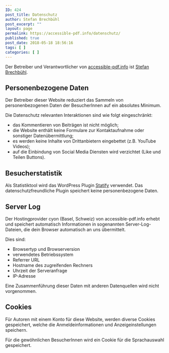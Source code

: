 ```yaml
---
ID: 424
post_title: Datenschutz
author: Stefan Brechbühl
post_excerpt: ""
layout: page
permalink: https://accessible-pdf.info/datenschutz/
published: true
post_date: 2018-05-18 18:56:16
tags: [ ]
categories: [ ]
---
```

Der Betreiber und Verantwortlicher von [accessible-pdf.info][1] ist [Stefan Brechbühl][2].

## Personenbezogene Daten

Der Betreiber dieser Website reduziert das Sammeln von personenbezogenen Daten der BesucherInnen auf ein absolutes Minimum.

Die Datenschutz relevanten Interaktionen sind wie folgt eingeschränkt:

*   das Kommentieren von Beiträgen ist nicht möglich;
*   die Website enthält keine Formulare zur Kontaktaufnahme oder sonstiger Datenübermittlung;
*   es werden keine Inhalte von Drittanbietern eingebettet (z.B. YouTube Videos);
*   auf die Einbindung von Social Media Diensten wird verzichtet (Like und Teilen Buttons).

## Besucherstatistik

Als Statistiktool wird das WordPress Plugin [Statify][3] verwendet. Das datenschutzfreundliche Plugin speichert keine personenbezogene Daten.

## Server Log

Der Hostingprovider cyon (Basel, Schweiz) von accessible-pdf.info erhebt und speichert automatisch Informationen in sogenannten Server-Log-Dateien, die dein Browser automatisch an uns übermittelt.

Dies sind:

*   Browsertyp und Browserversion
*   verwendetes Betriebssystem
*   Referrer URL
*   Hostname des zugreifenden Rechners
*   Uhrzeit der Serveranfrage
*   IP-Adresse

Eine Zusammenführung dieser Daten mit anderen Datenquellen wird nicht vorgenommen.

## Cookies

Für Autoren mit einem Konto für diese Website, werden diverse Cookies gespeichert, welche die Anmeldeinformationen und Anzeigeinstellungen speichern.

Für die gewöhnlichen BesucherInnen wird ein Cookie für die Sprachauswahl gespeichert.

 [1]: https://accessible-pdf.info
 [2]: https://accessible-pdf.info/de/impressum/
 [3]: https://wordpress.org/plugins/statify/